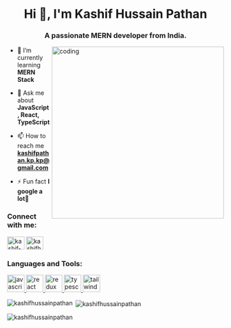 <h1 align="center">Hi 👋, I'm Kashif Hussain Pathan</h1>
<h3 align="center">A passionate MERN developer from India.</h3>

<img align="right" alt="coding" width="400" src="https://media0.giphy.com/media/qgQUggAC3Pfv687qPC/giphy.gif"/>

- 🌱 I’m currently learning **MERN Stack**

- 💬 Ask me about **JavaScript, React, TypeScript**

- 📫 How to reach me **kashifpathan.kp.kp@gmail.com**

- ⚡ Fun fact **I google a lot🙌**

<h3 align="left">Connect with me:</h3>
<p align="left">
<a href="https://linkedin.com/in/kashif-hussain-pathan-51a32a25b" target="blank"><img align="center" src="https://cdn.worldvectorlogo.com/logos/linkedin-icon-3.svg" alt="kashif-hussain-pathan-51a32a25b" height="30" width="40" /></a>
<a href="https://codesandbox.com/kashifhussainpathan" target="blank"><img align="center" src="https://codesandbox.io/_next/image?url=%2Fnew%2Fimages%2Fbrand%2Fcodesandbox-logo.jpg&w=3840&q=75" alt="kashifhussainpathan" height="30" width="40" /></a>
</p>

<h3 align="left">Languages and Tools:</h3>
<p align="left"> <a href="https://developer.mozilla.org/en-US/docs/Web/JavaScript" target="_blank" rel="noreferrer"> <img src="https://cdn.worldvectorlogo.com/logos/logo-javascript.svg" alt="javascript" width="40" height="40"/> </a> <a href="https://reactjs.org/" target="_blank" rel="noreferrer"> <img src="https://cdn.worldvectorlogo.com/logos/react-2.svg" alt="react" width="40" height="40"/> </a> <a href="https://redux.js.org" target="_blank" rel="noreferrer"> <img src="https://cdn.worldvectorlogo.com/logos/redux.svg" alt="redux" width="40" height="40"/> </a> <a href="https://www.typescriptlang.org/" target="_blank" rel="noreferrer"> <img src="https://cdn.worldvectorlogo.com/logos/typescript.svg" alt="typescript" width="40" height="40"/> </a> <a href="https://tailwindcss.com/" target="_blank" rel="noreferrer"> <img src="https://www.vectorlogo.zone/logos/tailwindcss/tailwindcss-icon.svg" alt="tailwind" width="40" height="40"/> </a> </p>

<p><img align="left" src="https://github-readme-stats.vercel.app/api/top-langs?username=kashifhussainpathan&show_icons=true&locale=en&layout=compact" alt="kashifhussainpathan" /></p>

<p>&nbsp;<img align="center" src="https://github-readme-stats.vercel.app/api?username=kashifhussainpathan&show_icons=true&locale=en" alt="kashifhussainpathan" /></p>

<p><img align="center" src="https://github-readme-streak-stats.herokuapp.com/?user=kashifhussainpathan&" alt="kashifhussainpathan" /></p>
